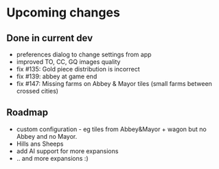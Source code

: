 # Upcoming changes

## Done in current dev

- preferences dialog to change settings from app
- improved TO, CC, GQ images quality
- fix #135: Gold piece distribution is incorrect
- fix #139: abbey at game end
- fix #147: Missing farms on Abbey & Mayor tiles (small farms between crossed cities)


## Roadmap

*  custom configuration - eg tiles from Abbey&Mayor + wagon but  no Abbey and no Mayor.
* Hills ans Sheeps
* add AI support for more expansions
* .. and more expansions :)